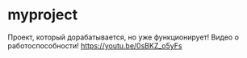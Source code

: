 # myproject

Проект, который дорабатывается, но уже функционирует!
Видео о работоспособности!
https://youtu.be/0sBKZ_o5yFs

